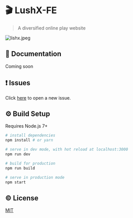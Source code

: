 
# 🎬 LushX-FE

> A diversified online play website

![lishx.jpeg](http://oz2yhn98k.bkt.clouddn.com/lushx.jpg)

## 📖 Documentation

Coming soon

## ❗️ Issues

Click [here](https://github.com/LushX/LushX-FE/issues) to open a new issue.

## ⚙️ Build Setup

Requires Node.js 7+

```bash
# install dependencies
npm install # or yarn

# serve in dev mode, with hot reload at localhost:3000
npm run dev

# build for production
npm run build

# serve in production mode
npm start
```

## ©️ License

[MIT](https://github.com/LushX/LushX-FE/blob/master/LICENSE)
